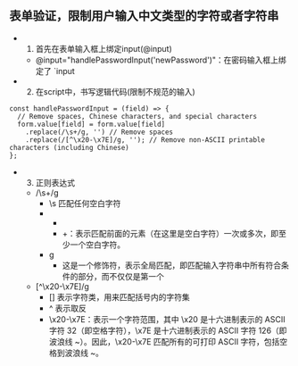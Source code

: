 ## 表单验证，限制用户输入中文类型的字符或者字符串
- 1. 首先在表单输入框上绑定input(@input)
  - @input="handlePasswordInput('newPassword')"：在密码输入框上绑定了 `input
- 2. 在script中，书写逻辑代码(限制不规范的输入)
```
const handlePasswordInput = (field) => {
  // Remove spaces, Chinese characters, and special characters
  form.value[field] = form.value[field]
    .replace(/\s+/g, '') // Remove spaces
    .replace(/[^\x20-\x7E]/g, ''); // Remove non-ASCII printable characters (including Chinese)
};
```
- 3. 正则表达式
  - /\s+/g
    - \s 匹配任何空白字符
    - + 
      - +：表示匹配前面的元素（在这里是空白字符）一次或多次，即至少一个空白字符。
    - g
      - 这是一个修饰符，表示全局匹配，即匹配输入字符串中所有符合条件的部分，而不仅仅是第一个
  - [^\x20-\x7E]/g
    - [] 表示字符类，用来匹配括号内的字符集
    - ^ 表示取反
    - \x20-\x7E：表示一个字符范围，其中 \x20 是十六进制表示的 ASCII 字符 32（即空格字符），\x7E 是十六进制表示的 ASCII 字符 126（即波浪线 ~）。因此，\x20-\x7E 匹配所有的可打印 ASCII 字符，包括空格到波浪线 ~。